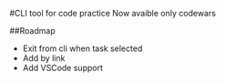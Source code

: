 #CLI tool for code practice
Now avaible only codewars

##Roadmap

- Exit from cli when task selected
- Add by link
- Add VSCode support
